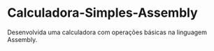 # Calculadora-Simples-Assembly
Desenvolvida uma calculadora com operações básicas na linguagem Assembly.
